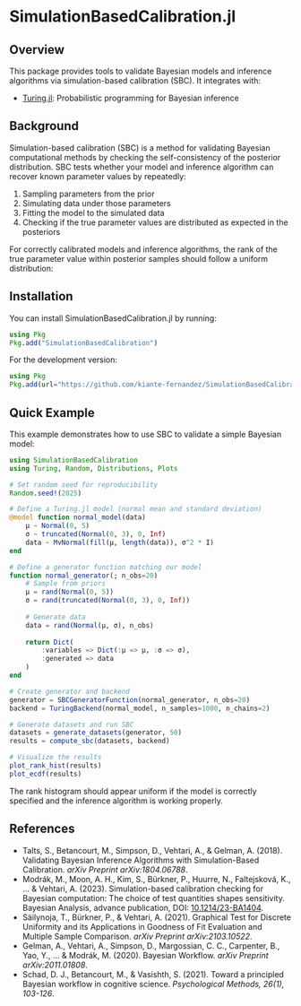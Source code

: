 # SimulationBasedCalibration.jl

## Overview

This package provides tools to validate Bayesian models and inference algorithms via simulation-based calibration (SBC). It integrates with:

- [Turing.jl](https://turinglang.org/stable/): Probabilistic programming for Bayesian inference

## Background

Simulation-based calibration (SBC) is a method for validating Bayesian computational methods by checking the self-consistency of the posterior distribution. SBC tests whether your model and inference algorithm can recover known parameter values by repeatedly:

1. Sampling parameters from the prior
2. Simulating data under those parameters
3. Fitting the model to the simulated data
4. Checking if the true parameter values are distributed as expected in the posteriors

For correctly calibrated models and inference algorithms, the rank of the true parameter value within posterior samples should follow a uniform distribution:

## Installation

You can install SimulationBasedCalibration.jl by running:

```julia
using Pkg
Pkg.add("SimulationBasedCalibration")
```

For the development version:

```julia
using Pkg
Pkg.add(url="https://github.com/kiante-fernandez/SimulationBasedCalibration.jl")
```

## Quick Example

This example demonstrates how to use SBC to validate a simple Bayesian model:

```julia
using SimulationBasedCalibration
using Turing, Random, Distributions, Plots

# Set random seed for reproducibility
Random.seed!(2025)

# Define a Turing.jl model (normal mean and standard deviation)
@model function normal_model(data)
    μ ~ Normal(0, 5)
    σ ~ truncated(Normal(0, 3), 0, Inf)
    data ~ MvNormal(fill(μ, length(data)), σ^2 * I)
end

# Define a generator function matching our model
function normal_generator(; n_obs=20)
    # Sample from priors
    μ = rand(Normal(0, 5))
    σ = rand(truncated(Normal(0, 3), 0, Inf))
    
    # Generate data
    data = rand(Normal(μ, σ), n_obs)
    
    return Dict(
        :variables => Dict(:μ => μ, :σ => σ),
        :generated => data
    )
end

# Create generator and backend
generator = SBCGeneratorFunction(normal_generator, n_obs=20)
backend = TuringBackend(normal_model, n_samples=1000, n_chains=2)

# Generate datasets and run SBC
datasets = generate_datasets(generator, 50)
results = compute_sbc(datasets, backend)

# Visualize the results
plot_rank_hist(results)
plot_ecdf(results)
```

The rank histogram should appear uniform if the model is correctly specified and the inference algorithm is working properly.

## References

- Talts, S., Betancourt, M., Simpson, D., Vehtari, A., & Gelman, A. (2018). Validating Bayesian Inference Algorithms with Simulation-Based Calibration. *arXiv Preprint arXiv:1804.06788*.
- Modrák, M., Moon, A. H., Kim, S., Bürkner, P., Huurre, N., Faltejsková, K., ... & Vehtari, A. (2023). Simulation-based calibration checking for Bayesian computation: The choice of test quantities shapes sensitivity. Bayesian Analysis, advance publication, DOI: [10.1214/23-BA1404](https://doi.org/10.1214/23-BA1404).
- Säilynoja, T., Bürkner, P., & Vehtari, A. (2021). Graphical Test for Discrete Uniformity and its Applications in Goodness of Fit Evaluation and Multiple Sample Comparison. *arXiv Preprint arXiv:2103.10522*.
- Gelman, A., Vehtari, A., Simpson, D., Margossian, C. C., Carpenter, B., Yao, Y., ... & Modrák, M. (2020). Bayesian Workflow. *arXiv Preprint arXiv:2011.01808*.
- Schad, D. J., Betancourt, M., & Vasishth, S. (2021). Toward a principled Bayesian workflow in cognitive science. *Psychological Methods, 26(1), 103-126*.